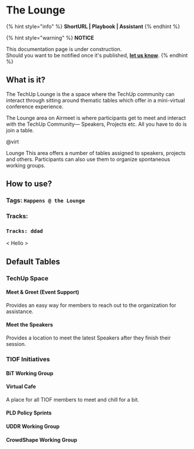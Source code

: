 # The Lounge

{% hint style="info" %}
**ShortURL | Playbook | Assistant**
{% endhint %}





{% hint style="warning" %}
**NOTICE**

This documentation page is under construction.\
Should you want to be notified once it's published, [**let us know**](https://tiof.click/TIOFTarianUpdatesService).
{% endhint %}

## What is it?

The TechUp Lounge is the a space where the TechUp community can interact through sitting around thematic tables which offer in a mini-virtual conference experience.



The Lounge area on Airmeet is where participants get to meet and interact with the TechUp Community— Speakers, Projects etc. All you have to do is join a table.

@virt

Lounge This area offers a number of tables assigned to speakers, projects and others. Participants can also use them to organize spontaneous working groups.

## How to use?





### Tags: `Happens @ the Lounge`

### Tracks:

### `Tracks: ddad`

< Hello >&#x20;

## Default Tables

### TechUp Space

#### Meet & Greet (Event Support)

Provides an easy way for members to reach out to the organization for assistance.

#### Meet the Speakers

Provides a location to meet the latest Speakers after they finish their session.

### TIOF Initiatives

#### BiT Working Group



#### Virtual Cafe

A place for all TIOF members to meet and chill for a bit.

#### PLD Policy Sprints



#### UDDR Working Group



#### CrowdShape Working Group





